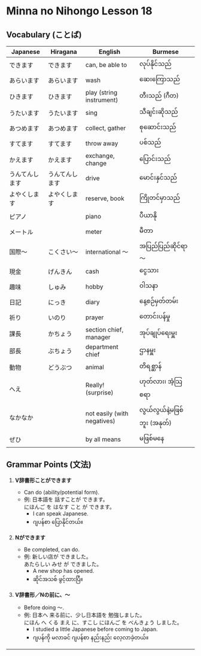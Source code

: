 # Minna no Nihongo Lesson 18

## Vocabulary (ことば)

| Japanese     | Hiragana      | English                    | Burmese                   |
|--------------|--------------|----------------------------|---------------------------|
| できます     | できます      | can, be able to            | လုပ်နိုင်သည်                |
| あらいます   | あらいます    | wash                       | ဆေးကြောသည်                 |
| ひきます     | ひきます      | play (string instrument)   | တီးသည် (ဂီတ)               |
| うたいます   | うたいます    | sing                       | သီချင်းဆိုသည်               |
| あつめます   | あつめます    | collect, gather            | စုဆောင်းသည်                 |
| すてます     | すてます      | throw away                 | ပစ်သည်                     |
| かえます     | かえます      | exchange, change           | ပြောင်းသည်                  |
| うんてんします| うんてんします| drive                     | မောင်းနှင်သည်                |
| よやくします | よやくします  | reserve, book              | ကြိုတင်မှာသည်                |
| ピアノ       |              | piano                      | ပီယာနို                     |
| メートル     |              | meter                      | မီတာ                        |
| 国際～       | こくさい～    | international ～           | အပြည်ပြည်ဆိုင်ရာ～          |
| 現金         | げんきん      | cash                       | ငွေသား                      |
| 趣味         | しゅみ        | hobby                      | ဝါသနာ                       |
| 日記         | にっき        | diary                      | နေ့စဉ်မှတ်တမ်း                |
| 祈り         | いのり        | prayer                     | တောင်းပန်မှု                  |
| 課長         | かちょう      | section chief, manager     | အုပ်ချုပ်ရေးမှူး              |
| 部長         | ぶちょう      | department chief           | ဌာနမှူး                      |
| 動物         | どうぶつ      | animal                     | တိရစ္ဆာန်                    |
| へえ         |              | Really! (surprise)         | ဟုတ်လား၊ အံ့သြစရာ              |
| なかなか     |              | not easily (with negatives)| လွယ်လွယ်နဲ့မဖြစ်ဘူး (အနုတ်)   |
| ぜひ         |              | by all means               | မဖြစ်မနေ                      |

## Grammar Points (文法)

1. **V辞書形ことができます**
   - Can do (ability/potential form).
   - 例: 日本語を 話すことが できます。  
     にほんご を はなす こと が できます。
     - I can speak Japanese.
     - ဂျပန်စာ ပြောနိုင်တယ်။

2. **Nができます**
   - Be completed, can do.
   - 例: 新しい店が できました。  
     あたらしい みせ が できました。
     - A new shop has opened.
     - ဆိုင်အသစ် ဖွင့်ထားပြီ။

3. **V辞書形／Nの前に、～**
   - Before doing ～.
   - 例: 日本へ 来る前に、少し日本語を 勉強しました。  
     にほん へ くる まえ に、すこし にほんご を べんきょう しました。
     - I studied a little Japanese before coming to Japan.
     - ဂျပန်ကို မလာခင် ဂျပန်စာ နည်းနည်း လေ့လာခဲ့တယ်။

---